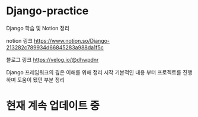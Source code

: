 # Django-practice
Django 학습 및 Notion 정리

notion 링크
https://www.notion.so/Django-213282c789934d66845283a988da1f5c

블로그 링크
https://velog.io/@dhwpdnr

Django 프레임워크의 깊은 이해를 위해 정리 시작
기본적인 내용 부터 프로젝트를 진행하며 도움이 됐던 부분 정리

# 현재 계속 업데이트 중
